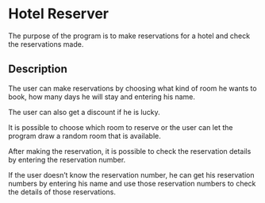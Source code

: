 # Hotel Reserver

The purpose of the program is to make reservations for a hotel and check the reservations made.

## Description

The user can make reservations by choosing what kind of room he wants to book, how many days he will stay and entering his name.

The user can also get a discount if he is lucky.

It is possible to choose which room to reserve or the user can let the program draw a random room that is available.

After making the reservation, it is possible to check the reservation details by entering the reservation number.

If the user doesn’t know the reservation number, he can get his reservation numbers by entering his name and use those reservation numbers to check the details of those reservations.